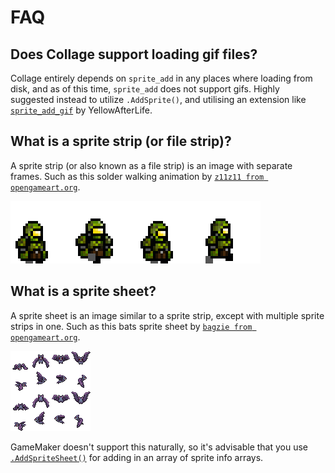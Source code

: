 # FAQ
## Does Collage support loading gif files?
Collage entirely depends on `sprite_add` in any places where loading from disk, and as of this time, `sprite_add` does not support gifs. Highly suggested instead to utilize `.AddSprite()`, and utilising an extension like [`sprite_add_gif`](https://yellowafterlife.itch.io/gamemaker-sprite-add-gif) by YellowAfterLife.

## What is a sprite strip (or file strip)?
A sprite strip (or also known as a file strip) is an image with separate frames. Such as this solder walking animation by [`z11z11 from opengameart.org`](https://opengameart.org/content/soldier-walking-animation). 

![](https://raw.githubusercontent.com/tabularelf/Collage/refs/heads/main/datafiles/spr_soldier.png)

## What is a sprite sheet?
A sprite sheet is an image similar to a sprite strip, except with multiple sprite strips in one. Such as this bats sprite sheet by [`bagzie from opengameart.org`](https://opengameart.org/content/bat-sprite). 

![](https://raw.githubusercontent.com/tabularelf/Collage/refs/heads/main/datafiles/bats.png)

GameMaker doesn't support this naturally, so it's advisable that you use [`.AddSpriteSheet()`](collage.md?id=addspritesheetspriteid-spritearray-identifierstring-width-height-removeback-smooth-xorigin-yorigin-separatetexture) for adding in an array of sprite info arrays.